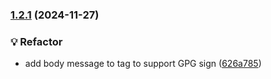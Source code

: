 ### [1.2.1](https://github.com/jayrchamp/mah-scripts/compare/v1.2.0...v1.2.1) (2024-11-27)


### 💡 Refactor

* add body message to tag to support GPG sign ([626a785](https://github.com/jayrchamp/mah-scripts/commit/626a7855a6885e051bd31efd507b81b2685e6dd1))

